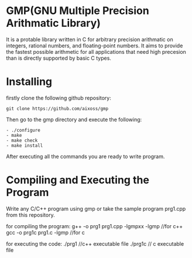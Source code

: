 # GMP(GNU Multiple Precision Arithmatic Library)

It is a protable library written in C for arbitrary precision arithmatic on integers,
rational numbers, and floating-point numbers. It aims to provide the fastest possible 
arithmetic for all applications that need high precesion than is directly supported by
basic C types.

# Installing

firstly clone the following github repository:


	git clone https://github.com/aixoss/gmp


Then go to the gmp directory and execute the following:

	- ./configure
	- make
	- make check
	- make install

After executing all the commands you are ready to write program.

# Compiling and Executing the Program
Write any C/C++ program using gmp or take the sample program prg1.cpp from this repository.

for compiling the program:
		g++ -o prg1 prg1.cpp -lgmpxx -lgmp //for c++
		gcc -o prg1c prg1.c -lgmp 	   //for c

for executing the code:
		./prg1	//c++ executable file
		./prg1c // c executable file



